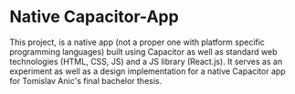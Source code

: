 # Native Capacitor-App

This project, is a native app (not a proper one with platform specific programming languages) built using Capacitor as well as standard web technologies (HTML, CSS, JS) and a JS library (React.js). It serves as an experiment as well as a design implementation for a native Capacitor app for Tomislav Anic's final bachelor thesis. 
